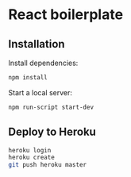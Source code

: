 # React boilerplate
## Installation

Install dependencies:
```sh
npm install
```

Start a local server:
```sh
npm run-script start-dev
```

## Deploy to Heroku
```sh
heroku login
heroku create
git push heroku master
```
